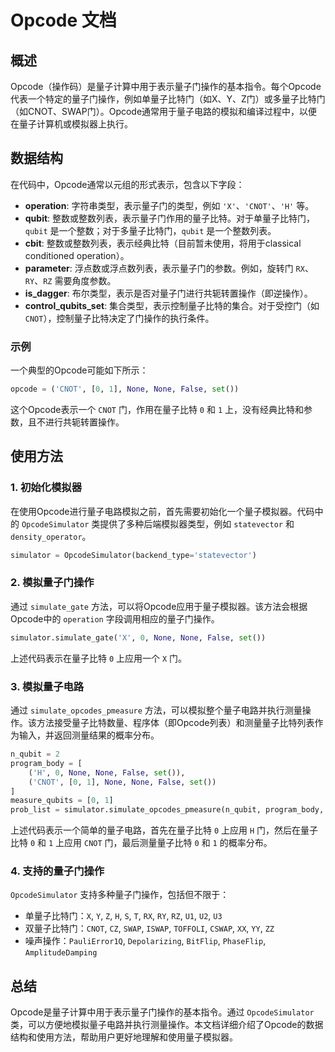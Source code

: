 # Opcode 文档

## 概述

Opcode（操作码）是量子计算中用于表示量子门操作的基本指令。每个Opcode代表一个特定的量子门操作，例如单量子比特门（如X、Y、Z门）或多量子比特门（如CNOT、SWAP门）。Opcode通常用于量子电路的模拟和编译过程中，以便在量子计算机或模拟器上执行。

## 数据结构

在代码中，Opcode通常以元组的形式表示，包含以下字段：

- **operation**: 字符串类型，表示量子门的类型，例如 `'X'`、`'CNOT'`、`'H'` 等。
- **qubit**: 整数或整数列表，表示量子门作用的量子比特。对于单量子比特门，`qubit` 是一个整数；对于多量子比特门，`qubit` 是一个整数列表。
- **cbit**: 整数或整数列表，表示经典比特（目前暂未使用，将用于classical conditioned operation）。
- **parameter**: 浮点数或浮点数列表，表示量子门的参数。例如，旋转门 `RX`、`RY`、`RZ` 需要角度参数。
- **is_dagger**: 布尔类型，表示是否对量子门进行共轭转置操作（即逆操作）。
- **control_qubits_set**: 集合类型，表示控制量子比特的集合。对于受控门（如 `CNOT`），控制量子比特决定了门操作的执行条件。

### 示例

一个典型的Opcode可能如下所示：

```python
opcode = ('CNOT', [0, 1], None, None, False, set())
```

这个Opcode表示一个 `CNOT` 门，作用在量子比特 `0` 和 `1` 上，没有经典比特和参数，且不进行共轭转置操作。

## 使用方法

### 1. 初始化模拟器

在使用Opcode进行量子电路模拟之前，首先需要初始化一个量子模拟器。代码中的 `OpcodeSimulator` 类提供了多种后端模拟器类型，例如 `statevector` 和 `density_operator`。

```python
simulator = OpcodeSimulator(backend_type='statevector')
```

### 2. 模拟量子门操作

通过 `simulate_gate` 方法，可以将Opcode应用于量子模拟器。该方法会根据Opcode中的 `operation` 字段调用相应的量子门操作。

```python
simulator.simulate_gate('X', 0, None, None, False, set())
```

上述代码表示在量子比特 `0` 上应用一个 `X` 门。

### 3. 模拟量子电路

通过 `simulate_opcodes_pmeasure` 方法，可以模拟整个量子电路并执行测量操作。该方法接受量子比特数量、程序体（即Opcode列表）和测量量子比特列表作为输入，并返回测量结果的概率分布。

```python
n_qubit = 2
program_body = [
    ('H', 0, None, None, False, set()),
    ('CNOT', [0, 1], None, None, False, set())
]
measure_qubits = [0, 1]
prob_list = simulator.simulate_opcodes_pmeasure(n_qubit, program_body, measure_qubits)
```

上述代码表示一个简单的量子电路，首先在量子比特 `0` 上应用 `H` 门，然后在量子比特 `0` 和 `1` 上应用 `CNOT` 门，最后测量量子比特 `0` 和 `1` 的概率分布。

### 4. 支持的量子门操作

`OpcodeSimulator` 支持多种量子门操作，包括但不限于：

- 单量子比特门：`X`, `Y`, `Z`, `H`, `S`, `T`, `RX`, `RY`, `RZ`, `U1`, `U2`, `U3`
- 双量子比特门：`CNOT`, `CZ`, `SWAP`, `ISWAP`, `TOFFOLI`, `CSWAP`, `XX`, `YY`, `ZZ`
- 噪声操作：`PauliError1Q`, `Depolarizing`, `BitFlip`, `PhaseFlip`, `AmplitudeDamping`


## 总结

Opcode是量子计算中用于表示量子门操作的基本指令。通过 `OpcodeSimulator` 类，可以方便地模拟量子电路并执行测量操作。本文档详细介绍了Opcode的数据结构和使用方法，帮助用户更好地理解和使用量子模拟器。